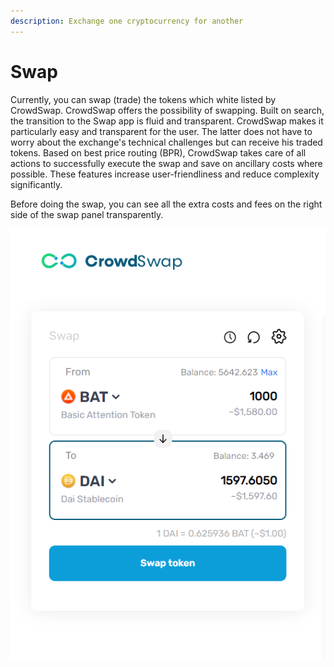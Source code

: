 ```yaml
---
description: Exchange one cryptocurrency for another
---
```


# Swap


Currently, you can swap (trade) the tokens which white listed by CrowdSwap.
CrowdSwap offers the possibility of swapping. Built on search, the transition to the Swap app is fluid and transparent.
CrowdSwap makes it particularly easy and transparent for the user. The latter does not have to worry about the exchange's technical challenges but can receive his traded tokens.
Based on best price routing (BPR), CrowdSwap takes care of all actions to successfully execute the swap and save on ancillary costs where possible.
These features increase user-friendliness and reduce complexity significantly.

Before doing the swap, you can see all the extra costs and fees on the right side of the swap panel transparently.

![](<../.gitbook/assets/swap.png>)